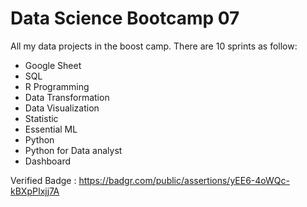 # Data Science Bootcamp 07

All my data projects in the boost camp. There are 10 sprints as follow:

- Google Sheet
- SQL
- R Programming
- Data Transformation
- Data Visualization
- Statistic
- Essential ML
- Python
- Python for Data analyst
- Dashboard

Verified Badge : https://badgr.com/public/assertions/yEE6-4oWQc-kBXpPIxjj7A


  
